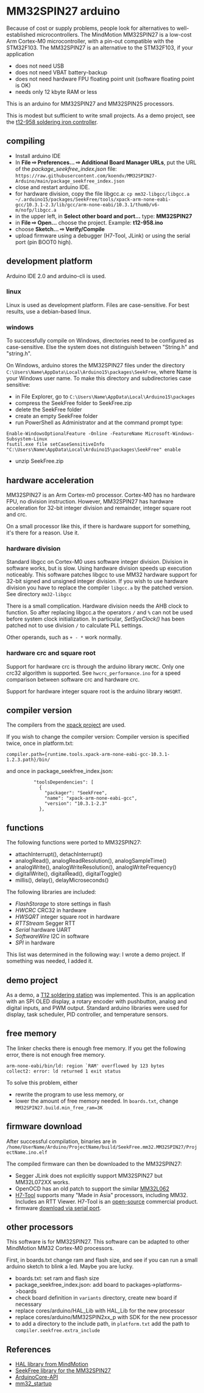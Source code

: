 # MM32SPIN27 arduino

Because of cost or supply problems, people look for alternatives to well-established microcontrollers. The MindMotion MM32SPIN27 is a low-cost Arm Cortex-M0 microcontroller, with a pin-out compatible with the STM32F103.  The MM32SPIN27 is an alternative to the STM32F103, if your application

- does not need USB
- does not need VBAT battery-backup
- does not need hardware FPU floating point unit (software floating point is OK)
- needs only 12 kbyte RAM or less

This is an arduino for MM32SPIN27 and MM32SPIN25 processors.

This is modest but sufficient to write small projects.  As a demo project, see the [t12-958 soldering iron controller](https://github.com/koendv/t12-958).

## compiling

- Install arduino IDE
- In __File ⇨ Preferences... ⇨ Additional Board Manager URLs__, put the URL of the _package_seekfree_index.json_ file: ``https://raw.githubusercontent.com/koendv/MM32SPIN27-Arduino/main/package_seekfree_index.json``
- close and restart arduino IDE.
- for hardware division, copy the file libgcc.a: 
``cp mm32-libgcc/libgcc.a ~/.arduino15/packages/SeekFree/tools/xpack-arm-none-eabi-gcc/10.3.1-2.3/lib/gcc/arm-none-eabi/10.3.1/thumb/v6-m/nofp/libgcc.a``
- in the upper left, in __Select other board and port...__ type: __MM32SPIN27__
- in __File ⇨ Open...__ choose the project. Example: __t12-958.ino__
- choose __Sketch... ⇨ Verify/Compile__
- upload firmware using a debugger (H7-Tool, JLink) or using the serial port (pin BOOT0 high).

## development platform

Arduino IDE 2.0 and arduino-cli is used.

### linux

Linux is used as development platform. Files are case-sensitive. For best results, use a debian-based linux.

### windows

To successfully compile on Windows, directories need to be configured as case-sensitive. Else the system does not distinguish between "String.h" and "string.h".

On Windows, arduino stores the MM32SPIN27 files under the directory ``C:\Users\Name\AppData\Local\Arduino15\packages\SeekFree``, where Name is your Windows user name.
To make this directory and subdirectories case sensitive:

- in File Explorer, go to ``C:\Users\Name\AppData\Local\Arduino15\packages``
- compress the SeekFree folder to SeekFree.zip
- delete the SeekFree folder
- create an empty SeekFree folder
- run PowerShell as Administrator and at the command prompt type:
```
Enable-WindowsOptionalFeature -Online -FeatureName Microsoft-Windows-Subsystem-Linux
fsutil.exe file setCaseSensitiveInfo "C:\Users\Name\AppData\Local\Arduino15\packages\SeekFree" enable
```
- unzip SeekFree.zip

## hardware  acceleration

MM32SPIN27 is an Arm Cortex-m0 processor. Cortex-M0 has no hardware FPU, no division instruction.
However, MM32SPIN27 has hardware acceleration for 32-bit integer division and remainder, integer square root and crc.

On a small processor like this, if there is hardware support for something, it's there for a reason. Use it.

### hardware division
Standard libgcc on Cortex-M0 uses software integer division. Division in software works, but is slow. Using hardware division speeds up execution noticeably. This software patches libgcc to use MM32 hardware support for 32-bit signed and unsigned integer division. If you wish to use hardware division you have to replace the compiler ``libgcc.a`` by the patched version.  See directory ``mm32-libgcc``

There is a small complication. Hardware division needs the AHB clock to function.  So after replacing libgcc.a the operators ``/`` and ``%`` can not be used before system clock initialization. In particular, _SetSysClock()_ has been patched not to use division ``/`` to calculate PLL settings.

  Other operands, such as ``+ - *`` work normally.

### hardware crc and square root

Support for hardware crc is through the arduino library ``HWCRC``. Only one crc32 algorithm is supported. See ``hwcrc_performance.ino`` for a speed comparison between software crc and hardware crc.

Support for hardware integer square root is the arduino library ``HWSQRT``.

## compiler version

The compilers from the [xpack project](https://xpack.github.io/arm-none-eabi-gcc/) are used.

If you wish to change the compiler version: Compiler version is specified twice, once in platform.txt:
```
compiler.path={runtime.tools.xpack-arm-none-eabi-gcc-10.3.1-1.2.3.path}/bin/
```
and once in
package_seekfree_index.json:
```
          "toolsDependencies": [
            {
              "packager": "SeekFree",
              "name": "xpack-arm-none-eabi-gcc",
              "version": "10.3.1-2.3"
            },
```

## functions

The following functions were ported to MM32SPIN27:

- attachInterrupt(), detachInterrupt()
- analogRead(), analogReadResolution(), analogSampleTime()
- analogWrite(), analogWriteResolution(), analogWriteFrequency()
- digitalWrite(), digitalRead(), digitalToggle()
- millis(), delay(), delayMicroseconds()

The following libraries are included:

- _FlashStorage_ to store settings in flash
- _HWCRC_ CRC32 in hardware
- _HWSQRT_ integer square root in hardware
- _RTTStream_ Segger RTT
- _Serial_ hardware UART
- _SoftwareWire_ I2C in software
- _SPI_ in hardware

This list was determined in the following way: I wrote a demo project. If something was needed, I added it.

## demo project

As a demo, a [T12 soldering station](https://github.com/koendv/t12-958) was implemented. This is an application with an SPI OLED display, a rotary encoder with pushbutton, analog and digital inputs, and PWM output. Standard arduino libraries were used for display, task scheduler, PID controller, and temperature sensors.

## free memory

The linker checks there is enough free memory. If you get the following error, there is not enough free memory.

```
arm-none-eabi/bin/ld: region `RAM' overflowed by 123 bytes
collect2: error: ld returned 1 exit status
```
To solve this problem, either

- rewrite the program to use less memory, or
- lower the amount of free memory needed. In ``boards.txt``, change ``MM32SPIN27.build.min_free_ram=3K``

## firmware download

After successful compilation, binaries are in ``/home/UserName/Arduino/ProjectName/build/SeekFree.mm32.MM32SPIN27/ProjectName.ino.elf``

The compiled firmware can then be downloaded to the MM32SPIN27:

- Segger JLink does not explicitly support MM32SPIN27 but MM32L072XX works.
- OpenOCD has an old patch to support the similar [MM32L062](https://sourceforge.net/p/openocd/mailman/message/37388746/)
- [H7-Tool](https://www.armfly.com/product/H7-TOOL/H7-TOOL.shtml) supports many "Made in Asia" processors, including MM32. Includes an RTT Viewer. H7-Tool is an [open-source](https://github.com/armfly/H7-TOOL_STM32H7_App) commercial product.
- firmware [download via serial port](mm32/doc/isp).

## other processors

This software is for MM32SPIN27.  This software can be adapted to other MindMotion MM32 Cortex-M0 processors.

First, in boards.txt change ram and flash size, and see if you can run a small arduino sketch to blink a led. Maybe you are lucky.

- boards.txt: set ram and flash size
- package_seekfree_index.json: add board to  packages->platforms->boards
- check board definition in ``variants`` directory, create new board if necessary
- replace cores/arduino/HAL_Lib with HAL_Lib for the new processor
- replace cores/arduino/MM32SPIN2xx_p with SDK for the new processor
- to add a directory to the include path, in ``platform.txt`` add the path to ``compiler.seekfree.extra_include``

## References

- [HAL library from MindMotion](https://mindmotion.com.cn/products/mm32mcu/mm32spin/mm32spin_specific_mcu/mm32spin2x/)
- [SeekFree library for the MM32SPIN27](https://gitee.com/seekfree/MM32SPIN27_Library)
- [ArduinoCore-API](https://github.com/arduino/ArduinoCore-API)
- [mm32_startup](https://github.com/iclite/mm32_startup/)
